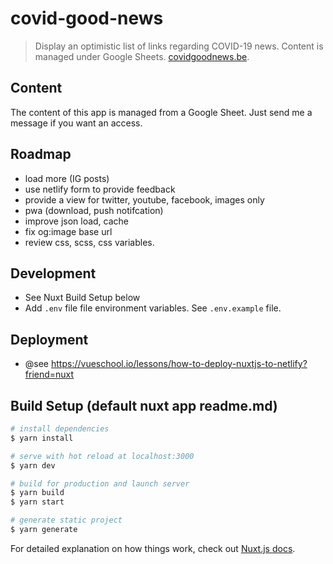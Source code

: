 # covid-good-news

> Display an optimistic list of links regarding COVID-19 news. Content is managed under Google Sheets. [covidgoodnews.be](https://covidgoodnews.be).

## Content

The content of this app is managed from a Google Sheet. Just send me a message if you want an access.

## Roadmap

- load more (IG posts)
- use netlify form to provide feedback
- provide a view for twitter, youtube, facebook, images only
- pwa (download, push notifcation)
- improve json load, cache
- fix og:image base url
- review css, scss, css variables.

## Development

- See Nuxt Build Setup below
- Add `.env` file file environment variables. See `.env.example` file.

## Deployment

- @see https://vueschool.io/lessons/how-to-deploy-nuxtjs-to-netlify?friend=nuxt

## Build Setup (default nuxt app readme.md)

``` bash
# install dependencies
$ yarn install

# serve with hot reload at localhost:3000
$ yarn dev

# build for production and launch server
$ yarn build
$ yarn start

# generate static project
$ yarn generate
```

For detailed explanation on how things work, check out [Nuxt.js docs](https://nuxtjs.org).

